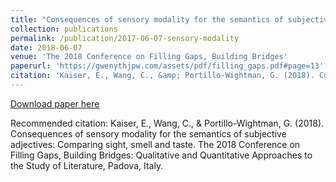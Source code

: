 ```yaml
---
title: "Consequences of sensory modality for the semantics of subjective adjectives: Comparing sight, smell and taste"
collection: publications
permalink: /publication/2017-06-07-sensory-modality
date: 2018-06-07
venue: 'The 2018 Conference on Filling Gaps, Building Bridges'
paperurl: 'https://gwenythjpw.com/assets/pdf/filling_gaps.pdf#page=13'
citation: 'Kaiser, E., Wang, C., &amp; Portillo-Wightman, G. (2018). Consequences of sensory modality for the semantics of subjective adjectives: Comparing sight, smell and taste. The 2018 Conference on Filling Gaps, Building Bridges: Qualitative and Quantitative Approaches to the Study of Literature, Padova, Italy.'
---
```


<a href='https://gwenythjpw.com/assets/pdf/filling_gaps.pdf#page=13'>Download paper here</a>

Recommended citation: Kaiser, E., Wang, C., & Portillo-Wightman, G. (2018). Consequences of sensory modality for the semantics of subjective adjectives: Comparing sight, smell and taste. The 2018 Conference on Filling Gaps, Building Bridges: Qualitative and Quantitative Approaches to the Study of Literature, Padova, Italy.
